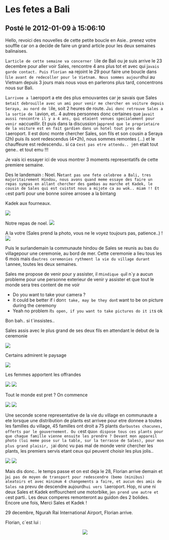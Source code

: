 # Les fetes a Bali
## Posté le 2012-01-09 à 15:06:10

Hello, revoici des nouvelles de cette petite boucle en Asie.. prenez votre souffle car on a decide de faire un grand article pour les deux semaines balinaises.

L`article de cette semaine va concerner l`ile de Bali ou je suis arrive le 23 decembre pour aller voir Sales, rencontre 4 ans plus tot et avec qui j`avais garde contact. Puis Florian m`a rejoint le 29 pour faire une boucle dans l`ile avant de redecoller pour le Vietnam. Nous sommes aujourd`hui au Vietnam depuis 3 jours mais nous vous en parlerons plus tard, concentrons nous sur Bali.

L`arrivee a l`aeroport a ete des plus emouvantes car je savais que Sales s`etait debrouille avec un ami pour venir me chercher en voiture depuis Seraya, au nord de l`ile, soit 2 heures de route. J`ai donc retrouve Sales a la sortie de l`avion, et.. 4 autres personnes donc certaines que j`avait aussi rencontre il y a 4 ans, qui etaient venues specialement pour venir m`accueillir. Et puis dans la discussion j`apprend que le proprietaire de la voiture est en fait gardien dans un hotel tout pres de l`aeroport. Il est donc monte chercher Sales, son fils et son cousin a Seraya (2h) puis ils sont redescendus (4*2h), nous sommes remontes (...) et le chauffeure est redescendu.. si ca c`est pas etre attendu.. j`en etait tout gene.. et tout emu !!!

Je vais ici essayer ici de vous montrer 3 moments representatifs de cette premiere semaine.

Des le landemain : Noel. N`etant pas une fete celebree a Bali, tres majoritairement Hindou, nous avons quand meme essaye des faire un repas sympas en allant chercher des gambas au marche et Kadek, le cousin de Sales qui est cuistot nous a mijote ca au wok.. miam !! Et c`est parti pour une bonne soiree arrosee a la bintang

Kadek aux fourneaux.

<img src="http://etienne.croclemonde.org/public/indonesie/DSCF2328.jpg" />

Notre repas de noel.
<img src="http://etienne.croclemonde.org/public/indonesie/DSCF2329.jpg" />

A la votre (Sales prend la photo, vous ne le voyez toujours pas, patience..) !
<img src="http://etienne.croclemonde.org/public/indonesie/DSCF2332.jpg" />

Puis le surlandemain la communaute hindou de Sales se reunis au bas du villagepour une ceremonie, au bord de mer. Cette ceremonie a lieu tous les 6 mois mais d`autres ceremonies rythment la vie du village durant l`annee, toutes les deux semaines.

Sales me propose de venir pour y assister, il m`indique qu`il n`y a aucun probleme pour une personne exterieur de venir y assister et que tout le monde sera tres content de me voir

- Do you want to take your camera ?
- It could be better if i don`t take, may be they don`t want to be on picture during the ceremony
- Yeah no problem it`s open, if you want to take pictures do it it`s ok

Bon bah.. si t`inssistes..

Sales assis avec le plus grand de ses deux fils en attendant le debut de la ceremonie

<img src="http://etienne.croclemonde.org/public/indonesie/DSCF2314.jpg" />

Certains admirent le paysage

<img src="http://etienne.croclemonde.org/public/indonesie/DSCF2312.jpg" />

Les femmes apportent les offrandes

<img src="http://etienne.croclemonde.org/public/indonesie/DSCF2319.jpg" />

<img src="http://etienne.croclemonde.org/public/indonesie/DSCF2325.jpg" />

Tout le monde est pret ? On commence

<img src="http://etienne.croclemonde.org/public/indonesie/DSCF2322.jpg" />

<img src="http://etienne.croclemonde.org/public/indonesie/DSCF2326.jpg" />

Une seconde scene representative de la vie du village en communaute a ete lorsque une distribution de plants est arrivee pour etre donnee a toutes les familles du village, 45 familles ont droit a 75 plants d`arbustes chacunes, offerts par le gouvernement. Ou c`est qu`on dispose tous ces plants pour que chaque famille vienne ensuite les prendre ? Devant mon appareil photo (lui meme pose sur la table, sur la terrasse de Sales), pour mon plus grand plaisir, j`ai donc vu pas mal de monde venir chercher les plants, les premiers servis etant ceux qui peuvent choisir les plus jolis..

<img src="http://etienne.croclemonde.org/public/indonesie/DSCF2404.jpg" />

<img src="http://etienne.croclemonde.org/public/indonesie/DSCF2406.jpg" />

Mais dis donc.. le temps passe et on est deja le 28, Florian arrive demain et j`ai pas de moyen de transport pour redescendre (bemo (minibus) aleatoirs et avec minimum 4 changements a faire, et aucun des amis de Sales n`a prevu de descendre aujourd`hui vers l`aeroport. Hop, ni une ni deux Sales et Kadek enffourchent une motorbike, j`en prend une autre et c`est parti.. Les deux comperes remonteront au guidon des 2 bolides. Encore une fois, Merci Sales et Kadek !

29 decembre, Ngurah Rai International Airport, Florian arrive.

Florian, c`est lui :

<center><img src="http://etienne.croclemonde.org/public/indonesie/DSC_0259.JPG" /></center>
